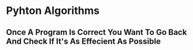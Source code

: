 # Pyhton Algorithms

## Once A Program Is Correct You Want To Go Back And Check If It's As Effecient As Possible